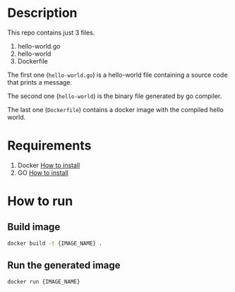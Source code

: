 # Description
This repo contains just 3 files.

1. hello-world.go
2. hello-world
3. Dockerfile

The first one (`hello-world.go`) is a hello-world file containing a source code that prints a message.

The second one (`hello-world`) is the binary file generated by go compiler.

The last one (`Dockerfile`) contains a docker image with the compiled hello world.

# Requirements

1. Docker [How to install](https://docs.docker.com/engine/install/ubuntu/)
2. GO [How to install](https://go.dev/doc/install)

# How to run

## Build image

```bash
docker build -t {IMAGE_NAME} . 
```

## Run the generated image
```bash
docker run {IMAGE_NAME}
```
